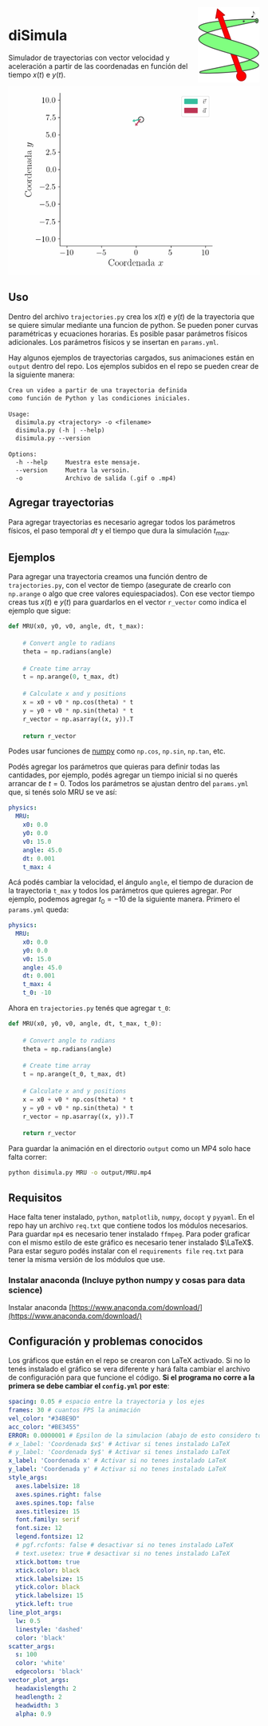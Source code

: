 <img src="logo.png" align="right" />

# diSimula

Simulador de trayectorias con vector velocidad y aceleración a partir de las 
coordenadas en función del tiempo $x(t)$ e $y(t)$.

![](output/olita.gif)

## Uso

Dentro del archivo `trajectories.py` crea los $x(t)$ e $y(t)$ de la trayectoria que se quiere simular mediante una funcion de python. Se pueden poner curvas paramétricas y ecuaciones horarias. Es posible pasar parámetros físicos adicionales. Los parámetros físicos y se insertan en `params.yml`.

Hay algunos ejemplos de trayectorias cargados, sus animaciones están en `output` dentro del repo. Los ejemplos subidos en el repo se pueden crear de la siguiente manera:

~~~
Crea un video a partir de una trayectoria definida
como función de Python y las condiciones iniciales.

Usage:
  disimula.py <trajectory> -o <filename>
  disimula.py (-h | --help)
  disimula.py --version

Options:
  -h --help     Muestra este mensaje.
  --version     Muetra la versoin.
  -o            Archivo de salida (.gif o .mp4)
~~~

## Agregar trayectorias

Para agregar trayectorias es necesario agregar todos los parámetros físicos, el paso temporal $dt$ y el tiempo que dura la simulación $t_{max}$. 

## Ejemplos

Para agregar una trayectoria creamos una función dentro de `trajectories.py`, con el vector de tiempo (asegurate de crearlo con `np.arange` o algo que cree valores equiespaciados). Con ese vector tiempo creas tus $x(t)$ e $y(t)$ para guardarlos en el vector `r_vector` como indica el ejemplo que sigue:

~~~ python
def MRU(x0, y0, v0, angle, dt, t_max):
    
    # Convert angle to radians
    theta = np.radians(angle)

    # Create time array
    t = np.arange(0, t_max, dt)

    # Calculate x and y positions
    x = x0 + v0 * np.cos(theta) * t
    y = y0 + v0 * np.sin(theta) * t
    r_vector = np.asarray((x, y)).T

    return r_vector
~~~

Podes usar funciones de [numpy](https://numpy.org/) como `np.cos`, `np.sin`, `np.tan`, etc.

Podés agregar los parámetros que quieras para definir todas las cantidades, por ejemplo, podés agregar un tiempo inicial si no querés arrancar de $t=0$. Todos los parámetros se ajustan dentro del `params.yml` que, si tenés 
solo MRU se ve así:

~~~ yaml
physics: 
  MRU: 
    x0: 0.0
    y0: 0.0
    v0: 15.0
    angle: 45.0
    dt: 0.001
    t_max: 4
~~~

Acá podés cambiar la velocidad, el ángulo `angle`, el tiempo de duracion de la trayectoria `t_max` y todos los parámetros que 
quieres agregar. Por ejemplo, podemos agregar $t_0=-10$ de la siguiente
manera. Primero el `params.yml` queda:

~~~ yaml
physics: 
  MRU: 
    x0: 0.0
    y0: 0.0
    v0: 15.0
    angle: 45.0
    dt: 0.001
    t_max: 4
    t_0: -10
~~~

Ahora en `trajectories.py` tenés que agregar `t_0`:

~~~ python
def MRU(x0, y0, v0, angle, dt, t_max, t_0):
    
    # Convert angle to radians
    theta = np.radians(angle)

    # Create time array
    t = np.arange(t_0, t_max, dt)

    # Calculate x and y positions
    x = x0 + v0 * np.cos(theta) * t
    y = y0 + v0 * np.sin(theta) * t
    r_vector = np.asarray((x, y)).T

    return r_vector
~~~

Para guardar la animación en el directorio `output` como un MP4 solo hace falta 
correr:

~~~ bash
python disimula.py MRU -o output/MRU.mp4
~~~

## Requisitos

Hace falta tener instalado, `python`, `matplotlib`, `numpy`, `docopt` y `pyyaml`. En el repo hay un archivo `req.txt` que contiene todos los módulos necesarios. Para guardar `mp4` es necesario tener instalado `ffmpeg`. Para poder graficar con el mismo estilo de este gráfico es necesario tener instalado $\LaTeX$. Para estar seguro podés instalar con el `requirements file` `req.txt` para tener la misma versión de los módulos que use.

### Instalar anaconda (Incluye python numpy y cosas para data science)

Instalar anaconda
[https://www.anaconda.com/download/](https://www.anaconda.com/download/)

## Configuración y problemas conocidos

Los gráficos que están en el repo se crearon con LaTeX activado. Si no lo tenés instalado el gráfico se vera diferente y hará falta cambiar el archivo de configuración para que funcione el código. **Si el programa no corre a la primera se debe cambiar el `config.yml` por este**:

~~~ yaml
spacing: 0.05 # espacio entre la trayectoria y los ejes
frames: 30 # cuantos FPS la animación
vel_color: "#34BE9D"
acc_color: "#BE3455"
ERROR: 0.0000001 # Epsilon de la simulacion (abajo de esto considero todo cero)
# x_label: 'Coordenada $x$' # Activar si tenes instalado LaTeX
# y_label: 'Coordenada $y$' # Activar si tenes instalado LaTeX
x_label: 'Coordenada x' # Activar si no tenes instalado LaTeX
y_label: 'Coordenada y' # Activar si no tenes instalado LaTeX
style_args: 
  axes.labelsize: 18
  axes.spines.right: false
  axes.spines.top: false
  axes.titlesize: 15
  font.family: serif
  font.size: 12
  legend.fontsize: 12
  # pgf.rcfonts: false # desactivar si no tenes instalado LaTeX
  # text.usetex: true # desactivar si no tenes instalado LaTeX
  xtick.bottom: true
  xtick.color: black
  xtick.labelsize: 15
  ytick.color: black
  ytick.labelsize: 15
  ytick.left: true
line_plot_args:
  lw: 0.5
  linestyle: 'dashed'
  color: 'black'
scatter_args:
  s: 100
  color: 'white' 
  edgecolors: 'black' 
vector_plot_args:
  headaxislength: 2
  headlength: 2
  headwidth: 3
  alpha: 0.9
~~~